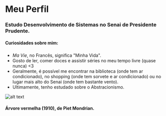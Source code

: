 # Meu Perfil
### Estudo Desenvolvimento de Sistemas no Senai de Presidente Prudente.
#### Curiosidades sobre mim:
#####
- _Ma Vie_, no Francês, significa "Minha Vida".
 - Gosto de ler, comer doces e assistir séries no meu tempo livre (quase nunca) <3
- Geralmente, é possível me encontrar na biblioteca (onde tem ar condicionado), no shopping (onde tem sorvete e ar condicionado) ou no lugar mais alto do Senai (onde tem bastante vento).
- Ultimamente, tenho estudado sobre o Abstracionismo.

![alt text](https://3.bp.blogspot.com/_kB1pDXsEaE0/TRzcI5lyazI/AAAAAAAAF-E/F4uHSDWM224/s1600/red+tree+-+Mondrian.jpg)
#### Árvore vermelha (1910), de Piet Mondrian.